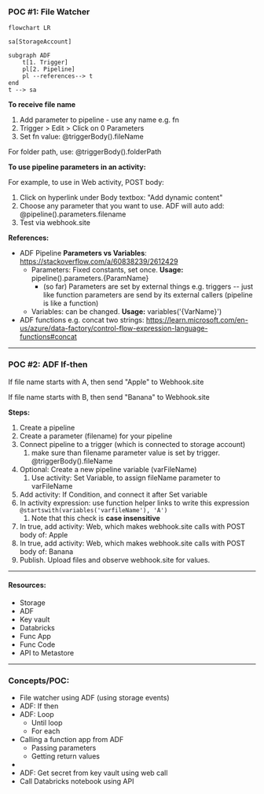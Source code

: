 ### POC #1: File Watcher

```mermaid
flowchart LR

sa[StorageAccount]

subgraph ADF
	t[1. Trigger]
	pl[2. Pipeline]
	pl --references--> t
end
t --> sa

```

**To receive file name**

1. Add parameter to pipeline - use any name e.g. fn
2. Trigger > Edit > Click on 0 Parameters 
3. Set fn value:  @triggerBody().fileName

For folder path, use: @triggerBody().folderPath

**To use pipeline parameters in an activity:**

For example, to use in Web activity, POST body:

1. Click on hyperlink under Body textbox: "Add dynamic content"
2. Choose any parameter that you want to use. ADF will auto add: @pipeline().parameters.filename
3. Test via webhook.site



**References:**

- ADF Pipeline **Parameters vs Variables**: https://stackoverflow.com/a/60838239/2612429
  - Parameters: Fixed constants, set once. **Usage:** pipeline().parameters.{ParamName}
    - (so far) Parameters are set by external things e.g. triggers -- just like function parameters are send by its external callers (pipeline is like a function)
  - Variables: can be changed. **Usage:** variables('{VarName}')
- ADF functions e.g. concat two strings: https://learn.microsoft.com/en-us/azure/data-factory/control-flow-expression-language-functions#concat



---

### POC #2: ADF If-then

If file name starts with A, then send "Apple" to Webhook.site

If file name starts with B, then send "Banana" to Webhook.site



**Steps:**

1. Create a pipeline
2. Create a parameter (filename) for your pipeline
3. Connect pipeline to a trigger (which is connected to storage account)
   1. make sure than filename parameter value is set by trigger. @triggerBody().fileName
4. Optional: Create a new pipeline variable (varFileName)
   1. Use activity: Set Variable, to assign fileName parameter to varFileName
5. Add activity: If Condition, and connect it after Set variable
6. In activity expression: use function helper links to write this expression ```@startswith(variables('varfileName'), 'A')```
   1. Note that this check is **case insensitive**
7. In true, add activity: Web, which makes webhook.site calls with POST body of: Apple
8. In true, add activity: Web, which makes webhook.site calls with POST body of: Banana
9. Publish. Upload files and observe webhook.site for values.



---

#### Resources:

- Storage 
- ADF
- Key vault
- Databricks
- Func App
- Func Code
- API to Metastore

---

### Concepts/POC:

- File watcher using ADF (using storage events) 
- ADF: If then
- ADF: Loop
  - Until loop
  - For each
- Calling a function app from ADF
  - Passing parameters
  - Getting return values
- 
- ADF: Get secret from key vault using web call
- Call Databricks notebook using API

